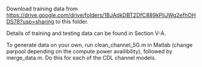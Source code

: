 Download training data from https://drive.google.com/drive/folders/1BJAdkDBT2DfC889kPIiJWg2efhOHDS78?usp=sharing to this folder.

Details of training and testing data can be found in Section V-A.

To generate data on your own, run clean_channel_5G.m in Matlab (change parpool depending on the compute power availibility), followed by merge_data.m. Do this for each of the CDL channel models.
